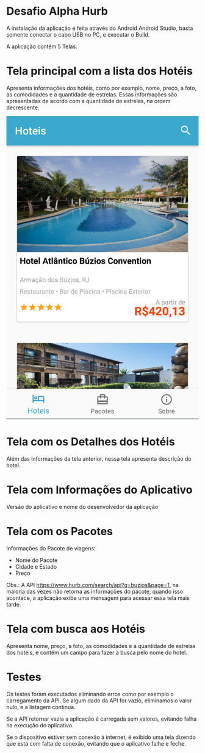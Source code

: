 # Desafio Alpha Hurb

A instalação da aplicação é feita através do Android Android Studio, basta somente conectar o cabo USB no PC, e executar o Build.

A aplicação contém 5 Telas:

# Tela principal com a lista dos Hotéis
Apresenta informações dos hotéis, como por exemplo, nome, preço, a foto, as comodidades e a quantidade de estrelas.
Essas informações são apresentadas de acordo com a quantidade de estrelas, na ordem decrescente.

<p align="center">
  <img src="hoteis.png" alt="Hotéis" />
</p>


# Tela com os Detalhes dos Hotéis
Além das informações da tela anterior, nessa tela apresenta descrição do hotel.

# Tela com Informações do Aplicativo
Versão do aplicativo e nome do desenvolvedor da aplicação

# Tela com os Pacotes
Informações do Pacote de viagens:

- Nome do Pacote
- Cidade e Estado
- Preço

Obs.: A API https://www.hurb.com/search/api?q=buzios&page=1, na maioria das vezes não retorna as informações do pacote, quando isso acontece, a aplicação exibe uma mensagem para acessar essa tela mais tarde.

# Tela com busca aos Hotéis
Apresenta nome, preço, a foto, as comodidades e a quantidade de estrelas dos hotéis, e contém um campo para fazer a busca pelo nome do hotel.


# Testes

Os testes foram executados eliminando erros como por exemplo o carregamento da API. Se algum dado da API for vazio, eliminamos o valor nulo, e a listagem continua.

Se a API retornar vazia a aplicação é carregada sem valores, evitando falha na execução do aplicativo.

Se o dispositivo estiver sem conexão à internet, é exibido uma tela dizendo que está com falta de conexão, evitando que o aplicativo falhe e feche.

